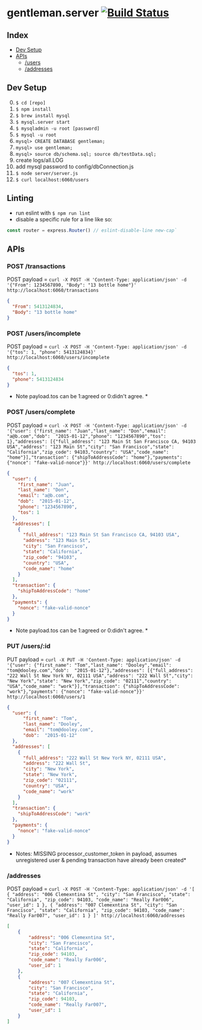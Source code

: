 gentleman.server [![Build Status](https://travis-ci.org/projectLiftOff/surpriseHer.server.svg?branch=master)](https://travis-ci.org/projectLiftOff/surpriseHer.server)
================

Index
----------------
* [Dev Setup](#user-content-dev-setup)
* [APIs](#user-content-apis)
    * [/users](#user-content-users)
    * [/addresses](#user-content-addresses)

Dev Setup
----------------
0. `$ cd [repo]`
0. `$ npm install`
0. `$ brew install mysql`
0. `$ mysql.server start`
0. `$ mysqladmin -u root [password]`
0. `$ mysql -u root`
0. `mysql> CREATE DATABASE gentleman;`
0. `mysql> use gentleman;`
0. `mysql> source db/schema.sql; source db/testData.sql;`
0. create logs/all.LOG
0. add mysql password to config/dbConnection.js
0. `$ node server/server.js`
0. `$ curl localhost:6060/users`

Linting
----------------
- run eslint with `$ npm run lint`
- disable a specific rule for a line like so:
```javascript
const router = express.Router() // eslint-disable-line new-cap`
```

APIs
----------------
### POST /transactions
POST payload = `curl -X POST -H 'Content-Type: application/json' -d '{"From": 1234567890, "Body": "13 bottle home"}' http://localhost:6060/transactions`
```json
{
  "From": 5413124834,
  "Body": "13 bottle home"
}
```

### POST /users/incomplete
POST payload = `curl -X POST -H 'Content-Type: application/json' -d '{"tos": 1, "phone": 5413124834}' http://localhost:6060/users/incomplete`
```json
{
  "tos": 1,
  "phone": 5413124834
}
```
* Note payload.tos can be 1:agreed or 0:didn't agree. *

### POST /users/complete
POST payload = `curl -X POST -H 'Content-Type: application/json' -d '{"user": {"first_name": "Juan","last_name": "Don","email": "a@b.com","dob":  "2015-01-12","phone": "1234567890","tos": 1},"addresses": [{"full_address": "123 Main St San Francisco CA, 94103 USA","address": "123 Main St","city": "San Francisco","state": "California","zip_code": 94103,"country": "USA","code_name": "home"}],"transaction": {"shipToAddressCode": "home"},"payments": {"nonce": "fake-valid-nonce"}}' http://localhost:6060/users/complete`
```json
{
  "user": {
    "first_name": "Juan",
    "last_name": "Don",
    "email": "a@b.com",
    "dob":  "2015-01-12",
    "phone": "1234567890",
    "tos": 1
  },
  "addresses": [
    {
      "full_address": "123 Main St San Francisco CA, 94103 USA",
      "address": "123 Main St",
      "city": "San Francisco",
      "state": "California",
      "zip_code": "94103",
      "country": "USA",
      "code_name": "home"
    }
  ],
  "transaction": {
    "shipToAddressCode": "home"
  },
  "payments": {
    "nonce": "fake-valid-nonce"
  }
}
```
* Note payload.tos can be 1:agreed or 0:didn't agree. *

### PUT /users/:id
PUT payload = `curl -X PUT -H 'Content-Type: application/json' -d '{"user": {"first_name": "Tom","last_name": "Dooley","email": "tom@dooley.com","dob":  "2015-01-12"},"addresses": [{"full_address": "222 Wall St New York NY, 02111 USA","address": "222 Wall St","city": "New York","state": "New York","zip_code": "02111","country": "USA","code_name": "work"}],"transaction": {"shipToAddressCode": "work"},"payments": {"nonce": "fake-valid-nonce"}}' http://localhost:6060/users/1`
```json
{
  "user": {
      "first_name": "Tom",
      "last_name": "Dooley",
      "email": "tom@dooley.com",
      "dob":  "2015-01-12"
  },
  "addresses": [
    {
      "full_address": "222 Wall St New York NY, 02111 USA",
      "address": "222 Wall St",
      "city": "New York",
      "state": "New York",
      "zip_code": "02111",
      "country": "USA",
      "code_name": "work"
    }
  ],
  "transaction": {
    "shipToAddressCode": "work"
  },
  "payments": {
    "nonce": "fake-valid-nonce"
  }
}
```
* Notes: MISSING processor_customer_token in payload, assumes unregistered user & pending transaction have already been created*

### /addresses

POST payload = `curl -X POST -H 'Content-Type: application/json' -d '[ { "address": "006 Clemexntina St", "city": "San Francisco", "state": "California", "zip_code": 94103, "code_name": "Really Far006", "user_id": 1 }, { "address": "007 Clemexntina St", "city": "San Francisco", "state": "California", "zip_code": 94103, "code_name": "Really Far007", "user_id": 1 } ]' http://localhost:6060/addresses`
```json
[
    {
        "address": "006 Clemexntina St",
        "city": "San Francisco",
        "state": "California",
        "zip_code": 94103,
        "code_name": "Really Far006",
        "user_id": 1
    },
    {
        "address": "007 Clemexntina St",
        "city": "San Francisco",
        "state": "California",
        "zip_code": 94103,
        "code_name": "Really Far007",
        "user_id": 1
    }
]
```

